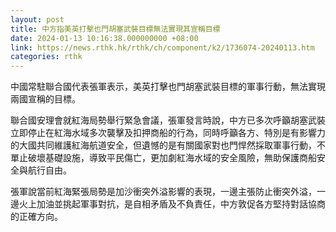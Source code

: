 ```yaml
---
layout: post
title: 中方指美英打擊也門胡塞武裝目標無法實現其宣稱目標
date: 2024-01-13 10:16:38.000000000 +08:00
link: https://news.rthk.hk/rthk/ch/component/k2/1736074-20240113.htm
categories: rthk
---
```


中國常駐聯合國代表張軍表示，美英打擊也門胡塞武裝目標的軍事行動，無法實現兩國宣稱的目標。

聯合國安理會就紅海局勢舉行緊急會議，張軍發言時說，中方已多次呼籲胡塞武裝立即停止在紅海水域多次襲擊及扣押商船的行為，同時呼籲各方、特別是有影響力的大國共同維護紅海航道安全，但遺憾的是有關國家對也門悍然採取軍事行動，不單止破壞基礎設施，導致平民傷亡，更加劇紅海水域的安全風險，無助保護商船安全與航行自由。

張軍說當前紅海緊張局勢是加沙衝突外溢影響的表現，一邊主張防止衝突外溢，一邊火上加油並挑起軍事對抗，是自相矛盾及不負責任，中方敦促各方堅持對話協商的正確方向。
